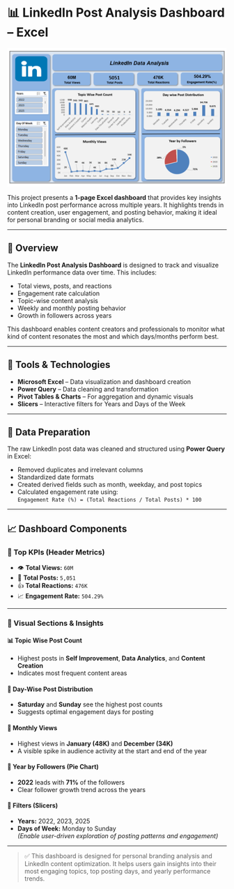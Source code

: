 # 📊 LinkedIn Post Analysis Dashboard – Excel

![Dashboard Screenshot](https://github.com/Rajkumar-dataanalyst/Media_Analysis-Project/blob/main/linkedin_excel_dashboard.png?raw=true)

This project presents a **1-page Excel dashboard** that provides key insights into LinkedIn post performance across multiple years. It highlights trends in content creation, user engagement, and posting behavior, making it ideal for personal branding or social media analytics.

---

## 📌 Overview

The **LinkedIn Post Analysis Dashboard** is designed to track and visualize LinkedIn performance data over time. This includes:
- Total views, posts, and reactions
- Engagement rate calculation
- Topic-wise content analysis
- Weekly and monthly posting behavior
- Growth in followers across years

This dashboard enables content creators and professionals to monitor what kind of content resonates the most and which days/months perform best.

---

## 🧰 Tools & Technologies

- **Microsoft Excel** – Data visualization and dashboard creation  
- **Power Query** – Data cleaning and transformation  
- **Pivot Tables & Charts** – For aggregation and dynamic visuals  
- **Slicers** – Interactive filters for Years and Days of the Week  

---

## 🧼 Data Preparation

The raw LinkedIn post data was cleaned and structured using **Power Query** in Excel:
- Removed duplicates and irrelevant columns
- Standardized date formats
- Created derived fields such as month, weekday, and post topics
- Calculated engagement rate using:  
  `Engagement Rate (%) = (Total Reactions / Total Posts) * 100`

---

## 📈 Dashboard Components

### 🔹 Top KPIs (Header Metrics)
- 👁️ **Total Views:** `60M`
- 📝 **Total Posts:** `5,051`
- 👍 **Total Reactions:** `476K`
- 📈 **Engagement Rate:** `504.29%`

---

### 🔸 Visual Sections & Insights

#### 📊 Topic Wise Post Count
- Highest posts in **Self Improvement**, **Data Analytics**, and **Content Creation**
- Indicates most frequent content areas

#### 📅 Day-Wise Post Distribution
- **Saturday** and **Sunday** see the highest post counts
- Suggests optimal engagement days for posting

#### 📆 Monthly Views
- Highest views in **January (48K)** and **December (34K)**
- A visible spike in audience activity at the start and end of the year

#### 🧭 Year by Followers (Pie Chart)
- **2022** leads with **71%** of the followers
- Clear follower growth trend across the years

#### 🧰 Filters (Slicers)
- **Years:** 2022, 2023, 2025
- **Days of Week:** Monday to Sunday  
  *(Enable user-driven exploration of posting patterns and engagement)*

---


> ✅ This dashboard is designed for personal branding analysis and LinkedIn content optimization. It helps users gain insights into their most engaging topics, top posting days, and yearly performance trends.
